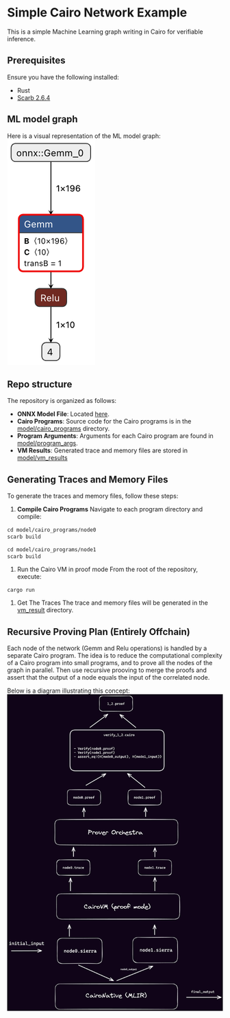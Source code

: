 # Simple Cairo Network Example

This is a simple Machine Learning graph writing in Cairo for verifiable inference. 

## Prerequisites
Ensure you have the following installed:
- Rust
- [Scarb 2.6.4](https://docs.swmansion.com/scarb/download.html)

## ML model graph
Here is a visual representation of the ML model graph:
![Model graph](images/simple_network.onnx.png)

## Repo structure
The repository is organized as follows:
-  **ONNX Model File**: Located [here](model/simple_network.onnx).
-  **Cairo Programs**: Source code for the Cairo programs is in the [model/cairo_programs](model/cairo_programs) directory.
-  **Program Arguments**: Arguments for each Cairo program are found in [model/program_args](model/program_args).
-  **VM Results**: Generated trace and memory files are stored in [model/vm_results](model/vm_results)

## Generating Traces and Memory Files
To generate the traces and memory files, follow these steps:
1. **Compile Cairo Programs**
Navigate to each program directory and compile:
```shell
cd model/cairo_programs/node0
scarb build
```
```shell
cd model/cairo_programs/node1
scarb build
```
1. Run the Cairo VM in proof mode
From the root of the repository, execute:
```shell
cargo run
```
1. Get The Traces
The trace and memory files will be generated in the [vm_result](model/vm_results/) directory.

## Recursive Proving Plan (Entirely Offchain)

Each node of the network (Gemm and Relu operations) is handled by a separate Cairo program. The idea is to reduce the computational complexity of a Cairo program into small programs, and to prove all the nodes of the graph in parallel. Then use recursive prooving to merge the proofs and assert that the output of a node equals the input of the correlated node. 


Below is a diagram illustrating this concept:
![Recursive Schema](images/recursive_schema.png)

